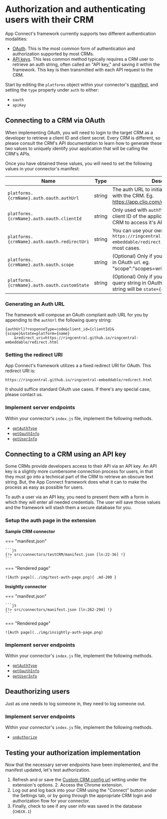 # Authorization and authenticating users with their CRM

App Connect's framework currently supports two different authentication modalities:

* [OAuth](#connecting-to-a-crm-via-oauth). This is the most common form of authentication and authorization supported by most CRMs. 
* [API keys](#connecting-to-a-crm-using-an-api-key). This less common method typically requires a CRM user to retrieve an auth string, often called an "API key," and saving it within the framework. This key is then transmitted with each API request to the CRM. 

Start by editing the `platforms` object within your connector's [manifest](manifest.md), and setting the `type` property under `auth` to either:

* `oauth`
* `apiKey`

## Connecting to a CRM via OAuth

When implementing OAuth, you will need to login to the target CRM as a developer to retrieve a client ID and client secret. Every CRM is different, so please consult the CRM's API documentation to learn how to generate these two values to uniquely identify your application that will be calling the CRM's APIs. 

Once you have obtained these values, you will need to set the following values in your connector's manifest:

| Name                             | Type   | Description |
|----------------------------------|--------|-------------|
| `platforms.{crmName}.auth.oauth.authUrl`    | string | The auth URL to initiate the OAuth process with the CRM. Eg. https://app.clio.com/oauth/authorize |
| `platforms.{crmName}.auth.oauth.clientId`   | string | Only used with `authType` equal to `oauth`. The client ID of the application registered with the CRM to access it's API. | 
| `platforms.{crmName}.auth.oauth.redirectUri`| string | You can use your own uri, but the default one `https://ringcentral.github.io/ringcentral-embeddable/redirect.html` should work in most cases. |
| `platforms.{crmName}.auth.oauth.scope`      | string | (Optional) Only if you want to specify scopes in OAuth url. eg. "scope":"scopes=write,read" |
| `platforms.{crmName}.auth.oauth.customState`| string | (Optional) Only if you want to override state query string in OAuth url. The state query string will be `state={customState}` instead. |


### Generating an Auth URL

The framework will compose an OAuth compliant auth URL for you by appending to the `authUrl` the following query string:

    {authUrl}?responseType=code&client_id={clientId}&{scope}&state=platform={name}
		&redirect_uri=https://ringcentral.github.io/ringcentral-embeddable/redirect.html

### Setting the redirect URI

App Connect's framework utilizes a a fixed redirect URI for OAuth. This redirect URI is: 

    https://ringcentral.github.io/ringcentral-embeddable/redirect.html

It should suffice standard OAuth use cases. If there's any special case, please contact us.

### Implement server endpoints

Within your connector's `index.js` file, implement the following methods.

* [`getAuthType`](interfaces/getAuthType.md)
* [`getOauthInfo`](interfaces/getOauthInfo.md)
* [`getUserInfo`](interfaces/getUserInfo.md)

## Connecting to a CRM using an API key

Some CRMs provide developers access to their API via an API key. An API key is a slightly more cumbersome connection process for users, in that they must go into a technical part of the CRM to retrieve an obscure text string. But, the App Connect framework does what it can to make the process as easy as possible for users. 

To auth a user via an API key, you need to present them with a form in which they will enter all needed credentials. The user will save those values and the framework will stash them a secure database for you. 

### Setup the auth page in the extension

**Sample CRM connector**

=== "manifest.json"

    ```js 
    {!> src/connectors/testCRM/manifest.json [ln:22-36] !}
    ```

=== "Rendered page"

    ![Auth page](../img/test-auth-page.png){ .md-200 }

**Insightly connector**

=== "manifest.json"

    ```js
    {!> src/connectors/manifest.json [ln:262-294] !}
    ```

=== "Rendered page"

    ![Auth page](../img/insightly-auth-page.png)

### Implement server endpoints

Within your connector's `index.js` file, implement the following methods.

* [`getAuthType`](interfaces/getAuthType.md)
* [`getOauthInfo`](interfaces/getOauthInfo.md)
* [`getUserInfo`](interfaces/getUserInfo.md)

## Deauthorizing users

Just as one needs to log someone in, they need to log someone out. 

### Implement server endpoints

Within your connector's `index.js` file, implement the following methods.

* [`unAuthorize`](interfaces/unAuthorize.md)

## Testing your authorization implementation

Now that the necessary server endpoints have been implemented, and the manifest updated, let's test authorization. 

1. Refresh and or save the [Custom CRM config url](../users/developer-options.md#loading-custom-crm-connector) setting under the extension's options. 
   2. Access the Chrome extension. 
3. Log out and log back into your CRM using the "Connect" button under the Settings tab, or by going through the appropriate CRM login and authorization flow for your connector.
4. Finally, check to see if any user info was saved in the database (`CHECK.1`)

